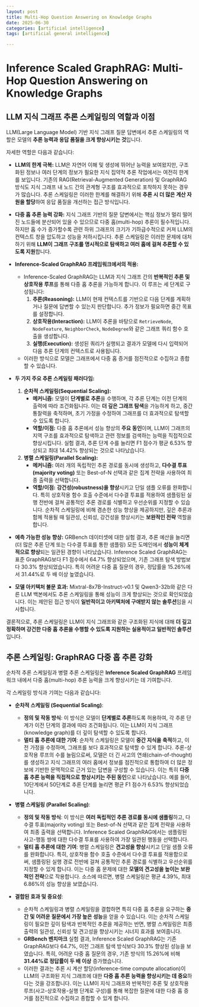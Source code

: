 ```yaml
---
layout: post
title: Multi-Hop Question Answering on Knowledge Graphs
date: 2025-06-30
categories: [artificial intelligence]
tags: [artificial general intelligence]

---
```


# Inference Scaled GraphRAG: Multi-Hop Question Answering on Knowledge Graphs


## LLM 지식 그래프 추론 스케일링의 역할과 이점

LLM(Large Language Model) 기반 지식 그래프 질문 답변에서 추론 스케일링의 역할은 모델의 **추론 능력과 응답 품질을 크게 향상시키는 것**입니다.

자세한 역할은 다음과 같습니다:

*   **LLM의 한계 극복:** LLM은 자연어 이해 및 생성에 뛰어난 능력을 보여왔지만, 구조화된 정보나 여러 단계의 정보가 필요한 지식 집약적 추론 작업에서는 여전히 한계를 보입니다. 기존의 RAG(Retrieval-Augmented Generation) 및 GraphRAG 방식도 지식 그래프 내 노드 간의 관계형 구조를 효과적으로 포착하지 못하는 경우가 많습니다. 추론 스케일링은 이러한 한계를 해결하기 위해 **추론 시 더 많은 계산 자원을 할당**하여 응답 품질을 개선하는 접근 방식입니다.

*   **다중 홉 추론 능력 강화:** 지식 그래프 기반의 질문 답변에서는 핵심 정보가 멀리 떨어진 노드들에 분산되어 있을 수 있으므로 다중 홉(multi-hop) 추론이 필수적입니다. 하지만 홉 수가 증가할수록 관련 하위 그래프의 크기가 기하급수적으로 커져 LLM의 컨텍스트 창을 압도하고 성능을 저하시킵니다. 추론 스케일링은 이러한 문제에 대처하기 위해 **LLM이 그래프 구조를 명시적으로 탐색하고 여러 홉에 걸쳐 추론할 수 있도록 지원**합니다.

*   **Inference-Scaled GraphRAG 프레임워크에서의 적용:**
    *   Inference-Scaled GraphRAG는 LLM과 지식 그래프 간의 **반복적인 추론 및 상호작용 루프**를 통해 다중 홉 추론을 가능하게 합니다. 이 루프는 세 단계로 구성됩니다:
        1.  **추론(Reasoning):** LLM이 현재 컨텍스트를 기반으로 다음 단계를 계획하거나 질문에 답변할 수 있는지 판단합니다. 추가 정보가 필요하면 중간 목표를 설정합니다.
        2.  **상호작용(Interaction):** LLM이 추론을 바탕으로 `RetrieveNode`, `NodeFeature`, `NeighborCheck`, `NodeDegree`와 같은 그래프 쿼리 함수 호출을 생성합니다.
        3.  **실행(Execution):** 생성된 쿼리가 실행되고 결과가 모델에 다시 입력되어 다음 추론 단계의 컨텍스트로 사용됩니다.
    *   이러한 방식으로 모델은 그래프에서 다중 홉 증거를 점진적으로 수집하고 종합할 수 있습니다.

*   **두 가지 주요 추론 스케일링 패러다임:**
    1.  **순차적 스케일링(Sequential Scaling):**
        *   **메커니즘:** 모델이 **단계별로 추론**을 수행하며, 각 추론 단계는 이전 단계의 출력에 따라 조건화됩니다. 이는 **더 깊은 그래프 탐색**을 가능하게 하고, 중간 통찰력을 축적하며, 초기 가정을 수정하여 그래프를 더 효과적으로 탐색할 수 있도록 합니다.
        *   **역할/이점:** 다중 홉 추론에서 성능 향상의 **주요 동인**이며, LLM이 그래프의 지역 구조를 효과적으로 탐색하고 관련 정보를 검색하는 능력을 직접적으로 향상시킵니다. 실험 결과, 추론 단계 수를 늘리면 F1 점수가 평균 6.53% 향상되고 최대 14.42% 향상되는 것으로 나타났습니다.
    2.  **병렬 스케일링(Parallel Scaling):**
        *   **메커니즘:** 여러 개의 독립적인 추론 경로를 동시에 생성하고, **다수결 투표(majority voting)** 또는 Best-of-N 선택과 같은 집계 전략을 사용하여 최종 출력을 선택합니다.
        *   **역할/이점:** **강건성(robustness)을 향상**시키고 단일 샘플 오류를 완화합니다. 특히 상호작용 함수 호출 수준에서 다수결 투표를 적용하여 샘플링된 실행 전반에 걸쳐 공통적인 추론 경로를 식별하고 우선순위를 지정할 수 있습니다. 순차적 스케일링에 비해 겸손한 성능 향상을 제공하지만, 깊은 추론과 함께 적용될 때 일관성, 신뢰성, 강건성을 향상시키는 **보완적인 전략** 역할을 합니다.

*   **예측 가능한 성능 향상:** GRBench 데이터셋에 대한 실험 결과, 추론 예산을 늘리면(더 많은 추론 단계 또는 다수결 투표를 통한 샘플링) 모든 도메인에서 **성능이 체계적으로 향상**되는 일관된 경향이 나타났습니다. Inference Scaled GraphRAG는 표준 GraphRAG보다 F1 점수에서 64.7% 향상되었으며, 기존 그래프 탐색 방법보다 30.3% 향상되었습니다. 특히 어려운 다중 홉 질문의 경우, 정답률을 15.26%에서 31.44%로 두 배 이상 높였습니다.

*   **모델 아키텍처 불문 효과:** Mixtral-8x7B-Instruct-v0.1 및 Qwen3-32b와 같은 다른 LLM 백본에서도 추론 스케일링을 통해 성능이 크게 향상되는 것으로 확인되었습니다. 이는 제안된 접근 방식이 **일반적이고 아키텍처에 구애받지 않는 솔루션**임을 시사합니다.

결론적으로, 추론 스케일링은 LLM이 지식 그래프와 같은 구조화된 지식에 대해 **더 깊고 정확하며 강건한 다중 홉 추론을 수행할 수 있도록 지원하는 실용적이고 일반적인 솔루션**입니다.


## 추론 스케일링: GraphRAG 다중 홉 추론 강화

순차적 추론 스케일링과 병렬 추론 스케일링은 **Inference Scaled GraphRAG** 프레임워크 내에서 다중 홉(multi-hop) 추론 능력을 크게 향상시키는 데 기여합니다.

각 스케일링 방식과 기여는 다음과 같습니다:

*   **순차적 스케일링 (Sequential Scaling)**:
    *   **정의 및 작동 방식**: 이 방식은 모델이 **단계별로 추론**하도록 허용하여, 각 추론 단계가 이전 단계의 결과에 따라 조건화됩니다. 이는 LLM이 지식 그래프(knowledge graph)를 더 깊이 탐색할 수 있도록 합니다.
    *   **멀티 홉 추론에 대한 기여**: 순차적 스케일링은 모델이 **중간 지식을 축적**하고, 이전 가정을 수정하며, 그래프를 보다 효과적으로 탐색할 수 있게 합니다. 추론-상호작용 루프의 수를 늘림으로써, 모델은 더 긴 사고의 연쇄(chain-of-thought)를 생성하고 지식 그래프의 여러 홉에서 정보를 점진적으로 통합하여 더 많은 정보에 기반한 문맥적으로 근거 있는 답변을 구성할 수 있습니다. 이는 특히 **다중 홉 추론 능력을 직접적으로 향상시키는 주된 동인**으로 나타났습니다. 예를 들어, 10단계에서 50단계로 추론 단계를 늘리면 평균 F1 점수가 6.53% 향상되었습니다.

*   **병렬 스케일링 (Parallel Scaling)**:
    *   **정의 및 작동 방식**: 이 방식은 **여러 독립적인 추론 경로를 동시에 샘플링**하고, 다수결 투표(majority voting) 또는 Best-of-N 선택과 같은 집계 전략을 사용하여 최종 출력을 선택합니다. Inference Scaled GraphRAG에서는 샘플링된 사고-행동 쌍에 대한 다수결 투표를 사용하여 가장 일관된 행동을 선택합니다.
    *   **멀티 홉 추론에 대한 기여**: 병렬 스케일링은 **견고성을 향상**시키고 단일 샘플 오류를 완화합니다. 특히, 상호작용 함수 호출 수준에서 다수결 투표를 적용함으로써, 샘플링된 실행 경로 전반에 걸쳐 공통적인 추론 경로를 식별하고 우선순위를 지정할 수 있게 합니다. 이는 다중 홉 문제에 대한 **모델의 견고성을 높이는 보완적인 전략**으로 작용합니다. 소스에 따르면, 병렬 스케일링은 평균 4.39%, 최대 6.86%의 성능 향상을 보였습니다.

*   **결합된 효과 및 중요성**:
    *   순차적 스케일링과 병렬 스케일링을 결합하면 특히 다중 홉 추론을 요구하는 **중간 및 어려운 질문에서 가장 높은 성능**을 얻을 수 있습니다. 이는 순차적 스케일링이 필요한 깊이 탐색과 반복적인 추론을 제공하는 반면, 병렬 스케일링은 최종 출력의 일관성, 신뢰성 및 견고성을 향상시키는 시너지 효과를 보여줍니다.
    *   **GRBench 벤치마크** 실험 결과, Inference Scaled GraphRAG는 기존 GraphRAG보다 64.7%, 이전 그래프 탐색 방식보다 30.3% 향상된 성능을 보였습니다. 특히, 어려운 다중 홉 질문의 경우, 기존 방식의 15.26%에 비해 **31.44%로 정답률이 두 배 이상** 증가했습니다.
    *   이러한 결과는 추론 시 계산 할당(inference-time compute allocation)이 LLM의 구조화된 지식 그래프에 대한 **다중 홉 추론 능력을 향상시키는 데 중요**하다는 것을 강조합니다. 이는 LLM이 지식 그래프와 반복적인 추론 및 상호작용 루프(사고-상호작용-실행 단계로 구성)를 통해 복잡한 질문에 대한 다중 홉 증거를 점진적으로 수집하고 종합할 수 있게 합니다.

    
